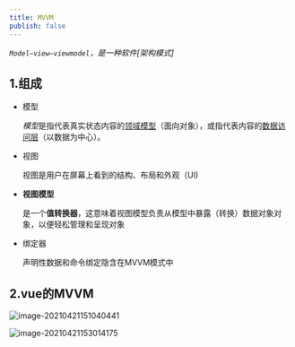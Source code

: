 ```yaml
---
title: MVVM
publish: false
---
```


*`Model–view–viewmodel`，是一种软件[架构模式]*

## 1.组成

- 模型

  *模型*是指代表真实状态内容的[领域模型](https://zh.wikipedia.org/wiki/领域模型)（面向对象），或指代表内容的[数据访问层](https://zh.wikipedia.org/wiki/数据访问层)（以数据为中心）。

- 视图

  视图是用户在屏幕上看到的结构、布局和外观（UI)

- **视图模型**

  是一个**值转换器**，这意味着视图模型负责从模型中暴露（转换）数据对象对象，以便轻松管理和呈现对象

- 绑定器

  声明性数据和命令绑定隐含在MVVM模式中



## 2.vue的MVVM

![image-20210421151040441](https://gitee.com/bad_morty/cblog-images/raw/master/img/image-20210421151040441.png)

![image-20210421153014175](https://gitee.com/bad_morty/cblog-images/raw/master/img/image-20210421153014175.png)